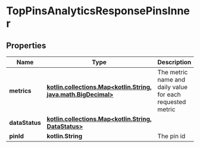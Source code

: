 
# TopPinsAnalyticsResponsePinsInner

## Properties
Name | Type | Description | Notes
------------ | ------------- | ------------- | -------------
**metrics** | [**kotlin.collections.Map&lt;kotlin.String, java.math.BigDecimal&gt;**](java.math.BigDecimal.md) | The metric name and daily value for each requested metric |  [optional]
**dataStatus** | [**kotlin.collections.Map&lt;kotlin.String, DataStatus&gt;**](DataStatus.md) |  |  [optional]
**pinId** | **kotlin.String** | The pin id |  [optional]



